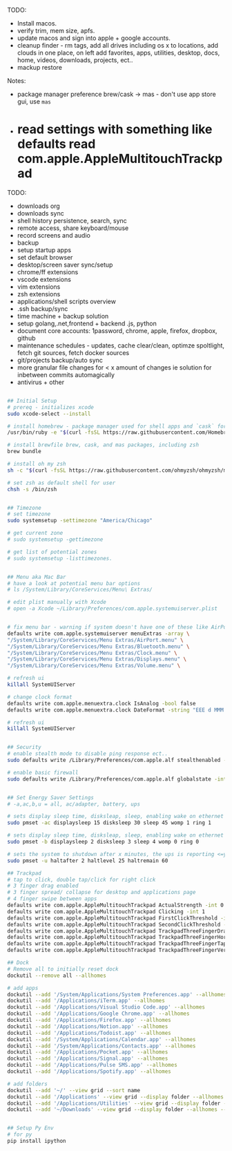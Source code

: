 
TODO: 
* Install macos. 
* verify trim, mem size, apfs. 
* update macos and sign into apple + google accounts. 
* cleanup finder - rm tags, add all drives including os x to locations, add clouds in one place, on left add favorites, apps, utilities, desktop, docs, home, videos, downloads, projects, ect..  
* mackup restore

Notes: 
* package manager preference brew/cask -> mas - don't use app store gui, use `mas`
* # read settings with something like defaults read com.apple.AppleMultitouchTrackpad


TODO: 
* downloads org
* downloads sync
* shell history persistence, search, sync
* remote access, share keyboard/mouse
* record screens and audio
* backup
* setup startup apps
* set default browser
* desktop/screen saver sync/setup
* chrome/ff extensions
* vscode extensions
* vim extensions
* zsh extensions
* applications/shell scripts overview
* .ssh backup/sync
* time machine + backup solution
* setup golang,.net,frontend + backend .js, python
* document core accounts: 1password, chrome, apple, firefox, dropbox, github 
* maintenance schedules - updates, cache clear/clean, optimze spoltlight, fetch git sources, fetch docker sources
* git/projects backup/auto sync
* more granular file changes for < x amount of changes ie solution for inbetween commits automagically
* antivirus + other


```zsh

## Initial Setup
# prereq - initializes xcode 
sudo xcode-select --install

# install homebrew - package manager used for shell apps and `cask` for os x applications and services
/usr/bin/ruby -e "$(curl -fsSL https://raw.githubusercontent.com/Homebrew/install/master/install)"

# install brewfile brew, cask, and mas packages, including zsh
brew bundle

# install oh my zsh
sh -c "$(curl -fsSL https://raw.githubusercontent.com/ohmyzsh/ohmyzsh/master/tools/install.sh)"

# set zsh as default shell for user 
chsh -s /bin/zsh


## Timezone
# set timezone 
sudo systemsetup -settimezone "America/Chicago"

# get current zone 
# sudo systemsetup -gettimezone

# get list of potential zones 
# sudo systemsetup -listtimezones.


## Menu aka Mac Bar 
# have a look at potential menu bar options 
# ls /System/Library/CoreServices/Menu\ Extras/ 

# edit plist manually with Xcode 
# open -a Xcode ~/Library/Preferences/com.apple.systemuiserver.plist


# fix menu bar - warning if system doesn't have one of these like AirPort or Bluetooth it will break
defaults write com.apple.systemuiserver menuExtras -array \
"/System/Library/CoreServices/Menu Extras/AirPort.menu" \
"/System/Library/CoreServices/Menu Extras/Bluetooth.menu" \
"/System/Library/CoreServices/Menu Extras/Clock.menu" \
"/System/Library/CoreServices/Menu Extras/Displays.menu" \
"/System/Library/CoreServices/Menu Extras/Volume.menu" \

# refresh ui
killall SystemUIServer

# change clock format 
defaults write com.apple.menuextra.clock IsAnalog -bool false
defaults write com.apple.menuextra.clock DateFormat -string "EEE d MMM HH:mm:ss" 

# refresh ui
killall SystemUIServer


## Security
# enable stealth mode to disable ping response ect.. 
sudo defaults write /Library/Preferences/com.apple.alf stealthenabled -int 1

# enable basic firewall
sudo defaults write /Library/Preferences/com.apple.alf globalstate -int 1


## Set Energy Saver Settings
# -a,ac,b,u = all, ac/adapter, battery, ups 

# sets display sleep time, disksleap, sleep, enabling wake on ethernet and wake on modem ring on ac 
sudo pmset -ac displaysleep 15 disksleep 30 sleep 45 womp 1 ring 1

# sets display sleep time, disksleap, sleep, enabling wake on ethernet and wake on modem ring on battery 
sudo pmset -b displaysleep 2 disksleep 3 sleep 4 womp 0 ring 0

# sets the system to shutdown after x minutes, the ups is reporting <=y% battery or <=z minutes remaining
sudo pmset -u haltafter 2 haltlevel 25 haltremain 60

## Trackpad 
# tap to click, double tap/click for right click 
# 3 finger drag enabled
# 3 finger spread/ collapse for desktop and applications page
# 4 finger swipe between apps 
defaults write com.apple.AppleMultitouchTrackpad ActualStrength -int 0
defaults write com.apple.AppleMultitouchTrackpad Clicking -int 1
defaults write com.apple.AppleMultitouchTrackpad FirstClickThreshold -int 0
defaults write com.apple.AppleMultitouchTrackpad SecondClickThreshold -int 0
defaults write com.apple.AppleMultitouchTrackpad TrackpadThreeFingerDrag -int 1
defaults write com.apple.AppleMultitouchTrackpad TrackpadThreeFingerHorizSwipeGesture -int 0
defaults write com.apple.AppleMultitouchTrackpad TrackpadThreeFingerTapGesture -int 0
defaults write com.apple.AppleMultitouchTrackpad TrackpadThreeFingerVertSwipeGesture -int 0

## Dock 
# Remove all to initially reset dock
dockutil --remove all --allhomes

# add apps 
dockutil --add '/System/Applications/System Preferences.app' --allhomes  
dockutil --add '/Applications/iTerm.app' --allhomes
dockutil --add '/Applications/Visual Studio Code.app' --allhomes
dockutil --add '/Applications/Google Chrome.app' --allhomes  
dockutil --add '/Applications/Firefox.app' --allhomes  
dockutil --add '/Applications/Notion.app' --allhomes  
dockutil --add '/Applications/Todoist.app' --allhomes
dockutil --add '/System/Applications/Calendar.app' --allhomes
dockutil --add '/System/Applications/Contacts.app' --allhomes
dockutil --add '/Applications/Pocket.app' --allhomes  
dockutil --add '/Applications/Signal.app' --allhomes  
dockutil --add '/Applications/Pulse SMS.app' --allhomes  
dockutil --add '/Applications/Spotify.app' --allhomes

# add folders 
dockutil --add '~/' --view grid --sort name
dockutil --add '/Applications' --view grid --display folder --allhomes --sort name
dockutil --add '/Applications/Utilities' --view grid --display folder --allhomes --sort name
dockutil --add '~/Downloads' --view grid --display folder --allhomes --sort dateadded


## Setup Py Env
# for py
pip install ipython
```
